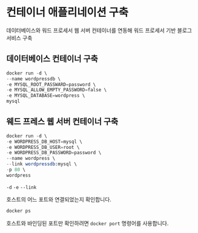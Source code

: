 # 컨테이너 애플리네이션 구축

데이터베이스와 워드 프로세서 웹 서버 컨테이너를 연동해 워드 프로세서 기반 블로그 서비스 구축

## 데이터베이스 컨테이너 구축

```s
docker run -d \
--name wordpressdb \
-e MYSQL_ROOT_PASSWARD=password \
-e MYSQL_ALLOW_EMPTY_PASSWORD=false \
-e MYSQL_DATABASE=wordpress \
mysql
```

## 웨드 프레스 웹 서버 컨테이너 구축
```s
docker run -d \
-e WORDPRESS_DB_HOST=mysql \
-e WORDPRESS_DB_USER=root \
-e WORDPRESS_DB_PASSWORD=password \
--name wordpress \
--link wordpressdb:mysql \
-p 80 \
wordpress
```

`-d`
`-e`
`--link`

호스트의 어느 포트와 연결되었는지 확인합니다.

```s
docker ps
```

호스트와 바인딩된 포트만 확인하려면 `docker port` 명령어를 사용합니다.


